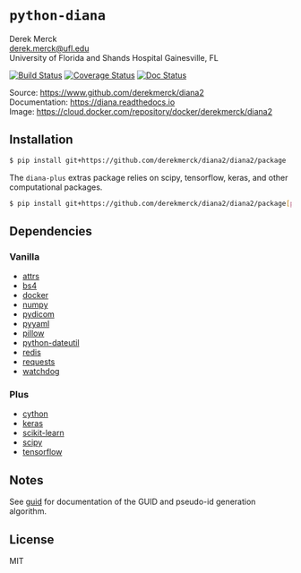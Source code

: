 `python-diana`
==================

Derek Merck  
<derek.merck@ufl.edu>  
University of Florida and Shands Hospital
Gainesville, FL  

[![Build Status](https://travis-ci.org/derekmerck/diana2.svg?branch=master)](https://travis-ci.org/derekmerck/diana2)
[![Coverage Status](https://codecov.io/gh/derekmerck/diana2/branch/master/graph/badge.svg)](https://codecov.io/gh/derekmerck/diana2)
[![Doc Status](https://readthedocs.org/projects/diana/badge/?version=master)](https://diana.readthedocs.io/en/master/?badge=master)

Source: <https://www.github.com/derekmerck/diana2>  
Documentation: <https://diana.readthedocs.io>  
Image:  <https://cloud.docker.com/repository/docker/derekmerck/diana2>


Installation
---------------

```bash
$ pip install git+https://github.com/derekmerck/diana2/diana2/package
```

The `diana-plus` extras package relies on scipy, tensorflow, keras, and other computational packages.

```bash
$ pip install git+https://github.com/derekmerck/diana2/diana2/package[plus]
```


Dependencies
-------------

### Vanilla

- [attrs](http://www.attrs.org/en/stable/)
- [bs4](https://beautiful-soup-4.readthedocs.io/en/latest/)
- [docker](https://docker-py.readthedocs.io/en/stable/)
- [numpy](http://www.numpy.org)
- [pydicom](https://pydicom.github.io)
- [pyyaml](https://pyyaml.org)
- [pillow](https://pillow.readthedocs.io/en/stable/)
- [python-dateutil](https://dateutil.readthedocs.io/en/stable/)
- [redis](https://github.com/andymccurdy/redis-py/)
- [requests](http://docs.python-requests.org/en/master/)
- [watchdog](https://pythonhosted.org/watchdog/)

### Plus

- [cython](https://cython.org)
- [keras](https://keras.io)
- [scikit-learn](https://scikit-learn.org/stable/)
- [scipy](https://www.scipy.org)
- [tensorflow](https://www.tensorflow.org)


Notes
---------------

See [guid](./guid.md) for documentation of the GUID and pseudo-id generation algorithm.


License
---------------

MIT